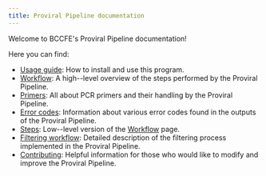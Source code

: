 ```yaml
---
title: Proviral Pipeline documentation
---
```


Welcome to BCCFE's Proviral Pipeline documentation!

Here you can find:

- [Usage guide](introduction.html): How to install and use this program.
- [Workflow](workflow.html): A high--level overview of the steps performed by the Proviral Pipeline.
- [Primers](primers.html): All about PCR primers and their handling by the Proviral Pipeline.
- [Error codes](errors.html): Information about various error codes found in the outputs of the Proviral Pipeline.
- [Steps](steps.html): Low--level version of the [Workflow](workflow.html) page.
- [Filtering workflow](filtering.html): Detailed description of the filtering process implemented in the Proviral Pipeline.
- [Contributing](contributing.html): Helpful information for those who would like to modify and improve the Proviral Pipeline.
